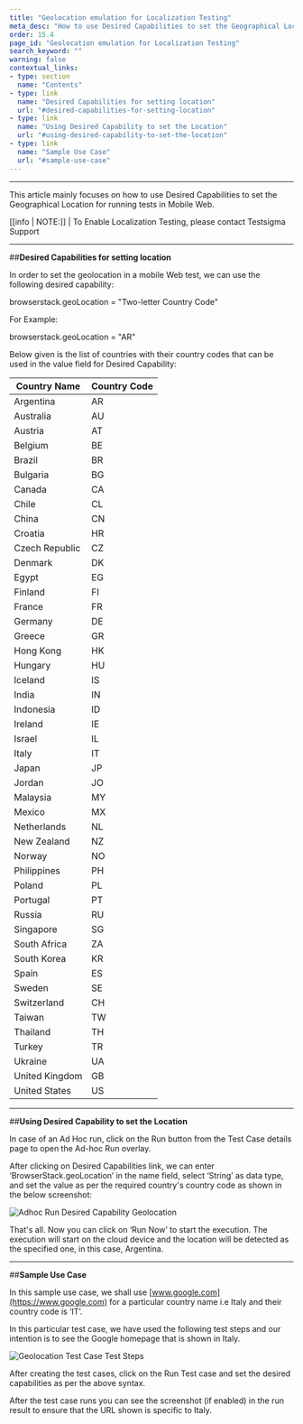 ```yaml
---
title: "Geolocation emulation for Localization Testing"
meta_desc: "How to use Desired Capabilities to set the Geographical Location for running tests in Mobile Web."
order: 15.4
page_id: "Geolocation emulation for Localization Testing"
search_keyword: ""
warning: false
contextual_links:
- type: section
  name: "Contents"
- type: link
  name: "Desired Capabilities for setting location"
  url: "#desired-capabilities-for-setting-location"
- type: link
  name: "Using Desired Capability to set the Location"
  url: "#using-desired-capability-to-set-the-location"
- type: link
  name: "Sample Use Case"
  url: "#sample-use-case"
---
```


---

This article mainly focuses on how to use Desired Capabilities to set the Geographical Location for running tests in Mobile Web.

[[info | NOTE:]]
| To Enable Localization Testing, please contact Testsigma Support

---
##**Desired Capabilities for setting location**

In order to set the geolocation in a mobile Web test, we can use the following desired capability:

browserstack.geoLocation = "Two-letter Country Code"

For Example:

browserstack.geoLocation = "AR"

Below given is the list of countries with their country codes that can be used in the value field for Desired Capability:

|Country Name|Country Code|
|---|---|
|Argentina|AR|
|Australia|AU|
|Austria|AT|
|Belgium|BE|
|Brazil|BR|
|Bulgaria|BG|
|Canada|CA|
|Chile|CL|
|China|CN|
|Croatia|HR|
|Czech Republic|CZ|
|Denmark|DK|
|Egypt|EG|
|Finland|FI|
|France|FR|
|Germany|DE|
|Greece|GR|
|Hong Kong|HK|
|Hungary|HU|
|Iceland|IS|
|India|IN|
|Indonesia|ID|
|Ireland|IE|
|Israel|IL|
|Italy|IT|
|Japan|JP|
|Jordan|JO|
|Malaysia|MY|
|Mexico|MX|
|Netherlands|NL|
|New Zealand|NZ|
|Norway|NO|
|Philippines|PH|
|Poland|PL|
|Portugal|PT|
|Russia|RU|
|Singapore|SG|
|South Africa|ZA|
|South Korea|KR|
|Spain|ES|
|Sweden|SE|
|Switzerland|CH|
|Taiwan|TW|
|Thailand|TH|
|Turkey|TR|
|Ukraine|UA|
|United Kingdom|GB|
|United States|US|

---
##**Using Desired Capability to set the Location**

In case of an Ad Hoc run, click on the Run button from the Test Case details page to open the Ad-hoc Run overlay.

After clicking on Desired Capabilities link, we can enter ‘BrowserStack.geoLocation’ in the name field, select ‘String’ as data type, and set the value as per the required country's country code as shown in the below screenshot:

![Adhoc Run Desired Capability Geolocation](https://docs.testsigma.com/images/geo-location-for-localization/adhoc-run-desired-caps-geolocation.png)

That's all. Now you can click on ‘Run Now’ to start the execution. The execution will start on the cloud device and the location will be detected as the specified one, in this case, Argentina.

---
##**Sample Use Case**

In this sample use case, we shall use [www.google.com](https://www.google.com) for a particular country name i.e Italy and their country code is ‘IT’.

In this particular test case, we have used the following test steps and our intention is to see the Google homepage that is shown in Italy.

![Geolocation Test Case Test Steps](https://docs.testsigma.com/images/geo-location-for-localization/desired-caps-geolocation-test-case.png)

After creating the test cases, click on the Run Test case and set the desired capabilities as per the above syntax.

After the test case runs you can see the screenshot (if enabled) in the run result to ensure that the URL shown is specific to Italy.








